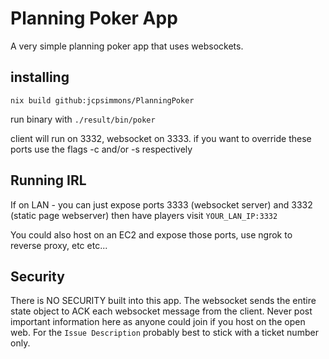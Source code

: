 # Planning Poker App

A very simple planning poker app that uses websockets.

## installing

`nix build github:jcpsimmons/PlanningPoker`

run binary with `./result/bin/poker`

client will run on 3332, websocket on 3333. if you want to override these ports use the flags -c and/or -s respectively 

## Running IRL

If on LAN - you can just expose ports 3333 (websocket server) and 3332 (static page webserver) then have players visit `YOUR_LAN_IP:3332`

You could also host on an EC2 and expose those ports, use ngrok to reverse proxy, etc etc...

## Security

There is NO SECURITY built into this app. The websocket sends the entire state object to ACK each websocket message from the client. Never post important information here as anyone could join if you host on the open web. For the `Issue Description` probably best to stick with a ticket number only.

